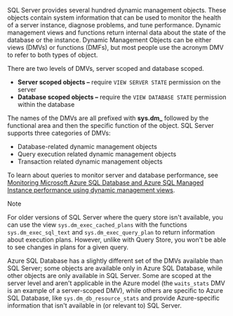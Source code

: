 SQL Server provides several hundred dynamic management objects. These objects contain system information that can be used to monitor the health of a server instance, diagnose problems, and tune performance. Dynamic management views and functions return internal data about the state of the database or the instance. Dynamic Management Objects can be either views (DMVs) or functions (DMFs), but most people use the acronym DMV to refer to both types of object. 

There are two levels of DMVs, server scoped and database scoped.

- **Server scoped objects –** require `VIEW SERVER STATE` permission on the server
- **Database scoped objects –** require the `VIEW DATABASE STATE` permission within the database

The names of the DMVs are all prefixed with **sys.dm_** followed by the functional area and then the specific function of the object. SQL Server supports three categories of DMVs:

- Database-related dynamic management objects
- Query execution related dynamic management objects
- Transaction related dynamic management objects

To learn about queries to monitor server and database performance, see [Monitoring Microsoft Azure SQL Database and Azure SQL Managed Instance performance using dynamic management views](/azure/azure-sql/database/monitoring-with-dmvs).

> [!NOTE]
> For older versions of SQL Server where the query store isn't available, you can use the view `sys.dm_exec_cached_plans` with the functions `sys.dm_exec_sql_text` and `sys.dm_exec_query_plan` to return information about execution plans. However, unlike with Query Store, you won't be able to see changes in plans for a given query.

Azure SQL Database has a slightly different set of the DMVs available than SQL Server; some objects are available only in Azure SQL Database, while other objects are only available in SQL Server. Some are scoped at the server level and aren't applicable in the Azure model (the `waits_stats` DMV is an example of a server-scoped DMV), while others are specific to Azure SQL Database, like `sys.dm_db_resource_stats` and provide Azure-specific information that isn't available in (or relevant to) SQL Server.
